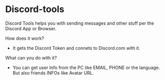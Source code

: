 # Discord-tools

Discord Tools helps you with sending messages and other stuff per the Discord App or Browser.

How does it work?
- It gets the Discord Token and connets to Discord.com with it.

What can you do with it?
- You can get user Info from the PC like EMAIL, PHONE or the language. But also friends INFOs like Avatar URL.

